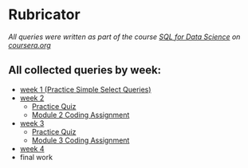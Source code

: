 # Rubricator

*All queries were written as part of the course [SQL for Data Science](https://www.coursera.org/learn/sql-for-data-science) on [coursera.org](https://www.coursera.org)*</br>

## All collected queries by week:

- [week 1 (Practice Simple Select Queries)](SQL_queries/WEEK_1.md)
- [week 2](SQL_queries/WEEK_2.md)
	- [Practice Quiz](SQL_queries/WEEK_2.md#practice-quiz)
	- [Module 2 Coding Assignment](SQL_queries/WEEK_2.md#module-2-coding-assignment)
- [week 3](SQL_queries/WEEK_3.md)
	- [Practice Quiz](SQL_queries/WEEK_3.md#practice-quiz)
	- [Module 3 Coding Assignment](SQL_queries/WEEK_3.md#module-3-coding-assignment)
- [week 4](SQL_queries/WEEK_4.md)
- final work